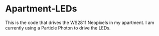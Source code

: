 # Apartment-LEDs
This is the code that drives the WS2811 Neopixels in my apartment. I am currently using a Particle Photon to drive the LEDs.
